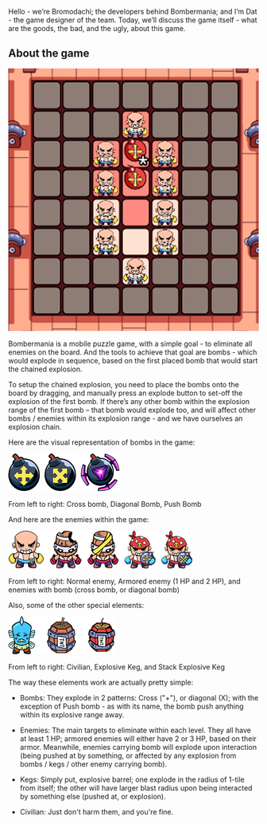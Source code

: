 Hello - we’re Bromodachi; the developers behind Bombermania; and I’m Dat - the game designer of the team. Today, we’ll discuss the game itself - what are the goods, the bad, and the ugly, about this game.

## About the game

![alt text](https://github.com/bromodachi-team/bromodachi-web/blob/master/assets/Gameplay.png)

Bombermania is a mobile puzzle game, with a simple goal - to eliminate all enemies on the board. And the tools to achieve that goal are bombs - which would explode in sequence, based on the first placed bomb that would start the chained explosion.


To setup the chained explosion, you need to place the bombs onto the board by dragging, and manually press an explode button to set-off the explosion of the first bomb. If there’s any other bomb within the explosion range of the first bomb – that bomb would explode too, and will affect other bombs / enemies within its explosion range - and we have ourselves an explosion chain.


Here are the visual representation of bombs in the game:


![alt text](https://github.com/bromodachi-team/bromodachi-web/blob/master/assets/Bombs.png)


From left to right: Cross bomb, Diagonal Bomb, Push Bomb


And here are the enemies within the game:

![alt text](https://github.com/bromodachi-team/bromodachi-web/blob/master/assets/Enemies.png)


From left to right: Normal enemy, Armored enemy (1 HP and 2 HP), and enemies with bomb (cross bomb, or diagonal bomb)


Also, some of the other special elements:


![alt text](https://github.com/bromodachi-team/bromodachi-web/blob/master/assets/Special%20Elements.png)


From left to right: Civilian, Explosive Keg, and Stack Explosive Keg



The way these elements work are actually pretty simple:


- Bombs: They explode in 2 patterns: Cross ("+"), or diagonal (X); with the exception of Push bomb - as with its name, the bomb push anything within its explosive range away.

  
- Enemies: The main targets to eliminate within each level. They all have at least 1 HP; armored enemies will either have 2 or 3 HP, based on their armor. Meanwhile, enemies carrying bomb will explode upon interaction (being pushed at by something, or affected by any explosion from bombs / kegs / other enemy carrying bomb).

  
- Kegs: Simply put, explosive barrel; one explode in the radius of 1-tile from itself; the other will have larger blast radius upon being interacted by something else (pushed at, or explosion).


- Civilian: Just don't harm them, and you're fine.

